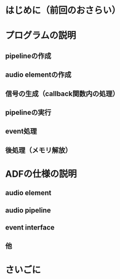 # はじめに（前回のおさらい）


# プログラムの説明
## pipelineの作成

## audio elementの作成

## 信号の生成（callback関数内の処理）

## pipelineの実行

## event処理

## 後処理（メモリ解放）



# ADFの仕様の説明
## audio element

## audio pipeline

## event interface

## 他


# さいごに

